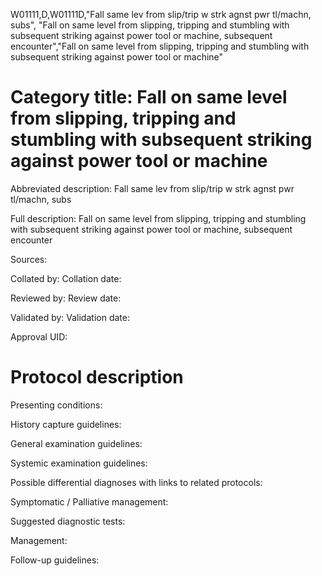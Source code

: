 W01111,D,W01111D,"Fall same lev from slip/trip w strk agnst pwr tl/machn, subs", "Fall on same level from slipping, tripping and stumbling with subsequent striking against power tool or machine, subsequent encounter","Fall on same level from slipping, tripping and stumbling with subsequent striking against power tool or machine"
# Category title: Fall on same level from slipping, tripping and stumbling with subsequent striking against power tool or machine

Abbreviated description: Fall same lev from slip/trip w strk agnst pwr tl/machn, subs

Full description: Fall on same level from slipping, tripping and stumbling with subsequent striking against power tool or machine, subsequent encounter

Sources:

Collated by:
Collation date:

Reviewed by:
Review date:

Validated by:
Validation date:

Approval UID:

# Protocol description

Presenting conditions:

History capture guidelines:

General examination guidelines:

Systemic examination guidelines:

Possible differential diagnoses with links to related protocols:

Symptomatic / Palliative management:

Suggested diagnostic tests:

Management:

Follow-up guidelines:
